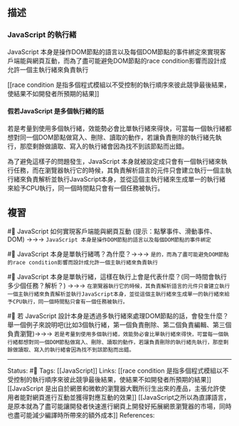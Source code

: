 
## 描述

### JavaScript 的執行緒
JavaScript 本身是操作DOM節點的語言以及每個DOM節點的事件綁定來實現客戶端能與網頁互動，而為了盡可能避免DOM節點的race condition影響而設計成允許一個主執行緒來負責執行

[[race condition 是指多個程式模組以不受控制的執行順序來彼此競爭最後結果，使結果不如開發者所預期的結果]]



#### 假若JavaScript 是多個執行緒的話
若是考量到使用多個執行緒，效能勢必會比單執行緒來得快，可當每一個執行緒都想對同一個DOM節點做寫入、刪除、讀取的動作，若讓負責刪除的執行緒先執行，那麼剩餘做讀取、寫入的執行緒會因為找不到該節點而出錯。

為了避免這樣子的問題發生，JavaScript 本身就被設定成只會有一個執行緒來執行任務，而在瀏覽器執行它的時候，其負責解析語言的元件只會建立執行一個主執行緒來負責解析並執行JavaScript本身，並從這個主執行緒來生成單一的執行緒來給予CPU執行，同一個時間點只會有一個任務被執行。

## 複習
#🧠 JavaScript 如何實現客戶端能與網頁互動 (提示：點擊事件、滑動事件、DOM) ->->-> `JavaScript 本身是操作DOM節點的語言以及每個DOM節點的事件綁定`
<!--SR:!2024-05-25,427,250-->

#🧠 JavaScript 本身是單執行緒嗎？為什麼？->->-> `是的，而為了盡可能避免DOM節點的race condition影響而設計成允許一個主執行緒來負責執行`
<!--SR:!2024-09-08,486,250-->

#🧠  JavaScript 本身是單執行緒，這樣在執行上會是代表什麼？(同一時間會執行多少個任務？解析？) ->->-> `在瀏覽器執行它的時候，其負責解析語言的元件只會建立執行一個主執行緒來負責解析並執行JavaScript本身，並從這個主執行緒來生成單一的執行緒來給予CPU執行，同一個時間點只會有一個任務被執行。`
<!--SR:!2023-11-21,313,250-->

#🧠 若 JavaScript 設計本身是透過多執行緒來處理DOM節點的話，會發生什麼？ 舉一個例子來說明吧(比如3個執行緒，第一個負責刪除、第二個負責編輯、第三個負責瀏覽)->->-> `若是考量到使用多個執行緒，效能勢必會比單執行緒來得快，可當每一個執行緒都想對同一個DOM節點做寫入、刪除、讀取的動作，若讓負責刪除的執行緒先執行，那麼剩餘做讀取、寫入的執行緒會因為找不到該節點而出錯。`
<!--SR:!2024-03-08,227,230-->

---
Status: #🌱 
Tags:
[[JavaScript]]
Links:
[[race condition 是指多個程式模組以不受控制的執行順序來彼此競爭最後結果，使結果不如開發者所預期的結果]]
[[JavaScript 是出自於網景和微軟的瀏覽器大戰所衍生出來的產品，主張允許使用者能對網頁進行互動並獲得對應互動的效果]]
[[JavaScript之所以為直譯語言，是原本就為了盡可能讓開發者快速進行網頁上開發好拓展網景瀏覽器的市場，同時也盡可能減少編譯時所帶來的額外成本]]
References:
